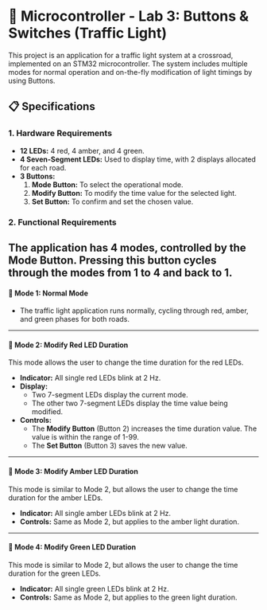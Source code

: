 # 🚦 Microcontroller - Lab 3: Buttons & Switches (Traffic Light)

This project is an application for a traffic light system at a crossroad, implemented on an STM32 microcontroller. The system includes multiple modes for normal operation and on-the-fly modification of light timings by using Buttons.

## 📋 Specifications

### 1. Hardware Requirements
* **12 LEDs:** 4 red, 4 amber, and 4 green.
* **4 Seven-Segment LEDs:** Used to display time, with 2 displays allocated for each road.
* **3 Buttons:**
    1.  **Mode Button:** To select the operational mode.
    2.  **Modify Button:** To modify the time value for the selected light.
    3.  **Set Button:** To confirm and set the chosen value.

### 2. Functional Requirements
The application has 4 modes, controlled by the **Mode Button**. Pressing this button cycles through the modes from 1 to 4 and back to 1.
---

#### 💠 Mode 1: Normal Mode
* The traffic light application runs normally, cycling through red, amber, and green phases for both roads.

---

#### 💠 Mode 2: Modify Red LED Duration
This mode allows the user to change the time duration for the red LEDs.
* **Indicator:** All single red LEDs blink at 2 Hz.
* **Display:**
    * Two 7-segment LEDs display the current mode.
    * The other two 7-segment LEDs display the time value being modified.
* **Controls:**
    * The **Modify Button** (Button 2) increases the time duration value. The value is within the range of 1-99.
    * The **Set Button** (Button 3) saves the new value.

---

#### 💠 Mode 3: Modify Amber LED Duration
This mode is similar to Mode 2, but allows the user to change the time duration for the amber LEDs.
* **Indicator:** All single amber LEDs blink at 2 Hz.
* **Controls:** Same as Mode 2, but applies to the amber light duration.

---

#### 💠 Mode 4: Modify Green LED Duration
This mode is similar to Mode 2, but allows the user to change the time duration for the green LEDs.
* **Indicator:** All single green LEDs blink at 2 Hz.
* **Controls:** Same as Mode 2, but applies to the green light duration.
